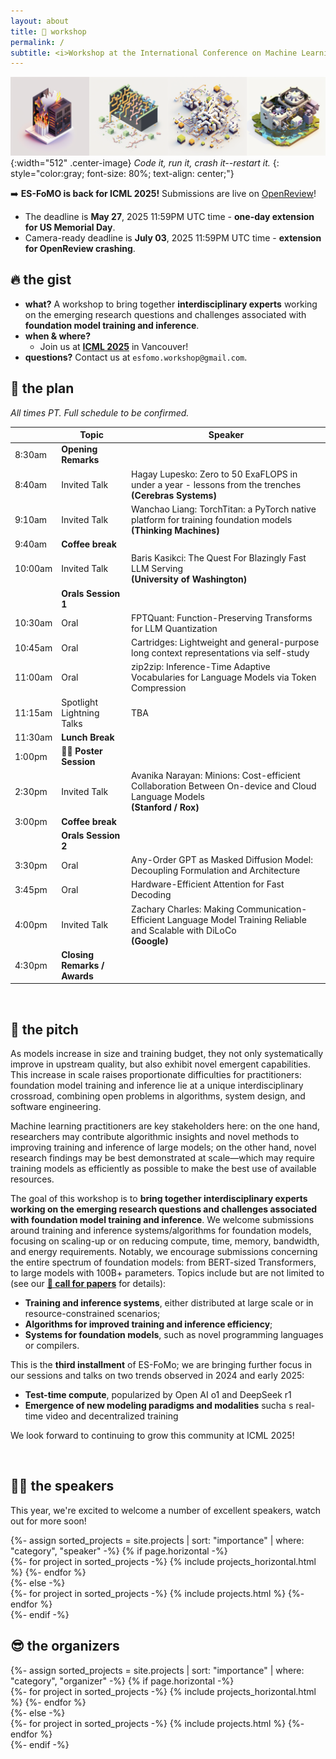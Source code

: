 ```yaml
---
layout: about
title: 🏡 workshop
permalink: /
subtitle: <i>Workshop at the International Conference on Machine Learning (ICML) 2025.</i>
---
```


![Banner](assets/img/banner.png){:width="512" .center-image}
*Code it, run it, crash it--restart it.*
{: style="color:gray; font-size: 80%; text-align: center;"}

➡️ **ES-FoMO is back for ICML 2025!** Submissions are live on [OpenReview](https://openreview.net/group?id=ICML.cc/2025/Workshop/ES-FoMo-III)!
- The deadline is **May 27**, 2025 11:59PM UTC time - **one-day extension for US Memorial Day**.
- Camera-ready deadline is **July 03**, 2025 11:59PM UTC time - **extension for OpenReview crashing**.
<!-- Find us in room **Lehar 2**, and check-out the schedule below, and the accepted papers on [OpenReview](https://openreview.net/group?id=ICML.cc/2024/Workshop/ES-FoMo-II&referrer=%5BHomepage%5D(%2F)). -->


## 🔥 the gist

* **what?** A workshop to bring together **interdisciplinary experts** working on the emerging research questions and challenges associated with **foundation model training and inference**.
* **when & where?**
  * Join us at **[ICML 2025](https://icml.cc)** in Vancouver!
* **questions?** Contact us at `esfomo.workshop@gmail.com`.

<!-- * **looking for the 2024 edition?**
  * Check out the [2024 workshop page](/2024)! -->

<!-- <br> -->

## 📆 the plan
*All times PT. Full schedule to be confirmed.*

|         | Topic    | Speaker        |
|---------|----------|----------------|
| 8:30am  | **Opening Remarks**      |     |
| 8:40am  | Invited Talk   | Hagay Lupesko: Zero to 50 ExaFLOPS in under a year - lessons from the trenches <br> **(Cerebras Systems)**          |
| 9:10am  | Invited Talk   | Wanchao Liang: TorchTitan: a PyTorch native platform for training foundation models <br> **(Thinking Machines)**                |
| 9:40am | **Coffee break**                |                               |
| 10:00am | Invited Talk | Baris Kasikci: The Quest For Blazingly Fast LLM Serving <br> **(University of Washington)**             |
|         | **Orals Session 1**     |                          |
| 10:30am | Oral    | FPTQuant: Function-Preserving Transforms for LLM Quantization         |
| 10:45am | Oral    | Cartridges: Lightweight and general-purpose long context representations via self-study         |
| 11:00am | Oral    | zip2zip: Inference-Time Adaptive Vocabularies for Language Models via Token Compression         |
| 11:15am | Spotlight Lightning Talks     | TBA                       |
| 11:30am | **Lunch Break**  |  |
| 1:00pm | 🧑‍🎓  **Poster Session**           |                    |
| 2:30pm  | Invited Talk    | Avanika Narayan: Minions: Cost-efficient Collaboration Between On-device and Cloud Language Models <br> **(Stanford / Rox)** |
| 3:00pm  | **Coffee break**   |   |
|         | **Orals Session 2**   |    |
| 3:30pm | Oral    | Any-Order GPT as Masked Diffusion Model: Decoupling Formulation and Architecture         |
| 3:45pm | Oral    | Hardware-Efficient Attention for Fast Decoding         |
| 4:00pm  | Invited Talk    | Zachary Charles: Making Communication-Efficient Language Model Training Reliable and Scalable with DiLoCo <br> **(Google)**    |
| 4:30pm  | **Closing Remarks / Awards** |  |

<br>

## 🦾 the pitch

As models increase in size and training budget, they not only systematically improve in upstream quality, but also exhibit novel emergent capabilities. This increase in scale raises proportionate difficulties for practitioners: foundation model training and inference lie at a unique interdisciplinary crossroad, combining open problems in algorithms, system design, and software engineering. 

Machine learning practitioners are key stakeholders here: on the one hand, researchers may contribute algorithmic insights and novel methods to improving training and inference of large models; on the other hand, novel research findings may be best demonstrated at scale—which may require training models as efficiently as possible to make the best use of available resources. 

The goal of this workshop is to **bring together interdisciplinary experts working on the emerging research questions and challenges associated with foundation model training and inference**. We welcome submissions around training and inference systems/algorithms for foundation models, focusing on scaling-up or on reducing compute, time, memory, bandwidth, and energy requirements. Notably, we encourage submissions concerning the entire spectrum of foundation models: from BERT-sized Transformers, to large models with 100B+ parameters. Topics include but are not limited to (see our [**📝 call for papers**](/call/) for details): 
* **Training and inference systems**, either distributed at large scale or in resource-constrained scenarios;
* **Algorithms for improved training and inference efficiency**;
* **Systems for foundation models**, such as novel programming languages or compilers. 

This is the **third installment** of ES-FoMo; we are bringing further focus in our sessions and talks on two trends observed in 2024 and early 2025:
* **Test-time compute**, popularized by Open AI o1 and DeepSeek r1
* **Emergence of new modeling paradigms and modalities** sucha s real-time video and decentralized training

We look forward to continuing to grow this community at ICML 2025!

<br>

## 🧑‍🏫 the speakers

This year, we're excited to welcome a number of excellent speakers, watch out for more soon!

<div class="projects">
  {%- assign sorted_projects = site.projects | sort: "importance" | where: "category", "speaker" -%}
  <!-- Generate cards for each project -->
  {% if page.horizontal -%}
  <div class="container">
    <div class="row row-cols-2">
    {%- for project in sorted_projects -%}
      {% include projects_horizontal.html %}
    {%- endfor %}
    </div>
  </div>
  {%- else -%}
  <div class="grid">
    {%- for project in sorted_projects -%}
      {% include projects.html %}
    {%- endfor %}
  </div>
  {%- endif -%}
</div>

## 😎 the organizers

<div class="projects">
  {%- assign sorted_projects = site.projects | sort: "importance" | where: "category", "organizer" -%}
  <!-- Generate cards for each project -->
  {% if page.horizontal -%}
  <div class="container">
    <div class="row row-cols-2">
    {%- for project in sorted_projects -%}
      {% include projects_horizontal.html %}
    {%- endfor %}
    </div>
  </div>
  {%- else -%}
  <div class="grid">
    {%- for project in sorted_projects -%}
      {% include projects.html %}
    {%- endfor %}
  </div>
  {%- endif -%}
</div>
